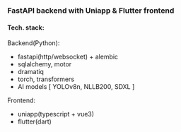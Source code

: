 ### FastAPI backend with Uniapp & Flutter frontend

#### Tech. stack:
Backend(Python):
- fastapi(http/websocket) + alembic
- sqlalchemy, motor
- dramatiq
- torch, transformers 
- AI models [ YOLOv8n, NLLB200, SDXL ]

Frontend:
- uniapp(typescript + vue3)
- flutter(dart)

